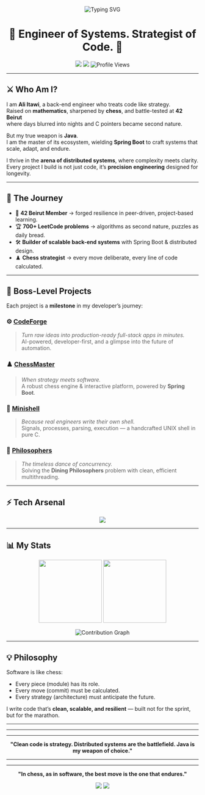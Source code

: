 <!-- Next-Level Profile README - Ali Itawi (ITAXBOX) -->

<p align="center">
  <img src="https://readme-typing-svg.demolab.com?font=JetBrains+Mono&size=26&pause=1000&color=37B37A&center=true&vCenter=true&width=900&lines=Ali%20Itawi%20%E2%9A%A1;Back-End%20Engineer%20%7C%20Chess%20Strategist%20%7C%2042%20Beirut%20Core;Distributed%20Systems%20%7C%20Problem%20Solver%20%7C%20Code%20Architect" alt="Typing SVG" />
</p>

<h1 align="center">🏹 Engineer of Systems. Strategist of Code. 🏹</h1>

<p align="center">
  <a href="https://aliitawi.me/" target="_blank"><img src="https://img.shields.io/badge/🌍%20Portfolio-aliitawi.me-37B37A?style=for-the-badge" /></a>
  <a href="https://www.linkedin.com/in/Ali-Itawi" target="_blank"><img src="https://img.shields.io/badge/LinkedIn-0077B5?style=for-the-badge&logo=linkedin" /></a>
  <img src="https://komarev.com/ghpvc/?username=ITAXBOX&style=for-the-badge&color=blue" alt="Profile Views" />
</p>

---

## ⚔️ Who Am I?  

I am **Ali Itawi**, a back-end engineer who treats code like strategy.  
Raised on **mathematics**, sharpened by **chess**, and battle-tested at **42 Beirut**  
where days blurred into nights and C pointers became second nature.  

But my true weapon is **Java**.  
I am the master of its ecosystem, wielding **Spring Boot** to craft systems that scale, adapt, and endure.  

I thrive in the **arena of distributed systems**, where complexity meets clarity.  
Every project I build is not just code, it’s **precision engineering** designed for longevity.  

---

## 🧭 The Journey  

- 🧠 **42 Beirut Member** → forged resilience in peer-driven, project-based learning.  
- 🏆 **700+ LeetCode problems** → algorithms as second nature, puzzles as daily bread.  
- 🛠 **Builder of scalable back-end systems** with Spring Boot & distributed design.  
- ♟️ **Chess strategist** → every move deliberate, every line of code calculated.  

---

## 🚀 Boss-Level Projects  

Each project is a **milestone** in my developer’s journey:

### ⚙️ [CodeForge](https://github.com/ITAXBOX/Code-Forge)  
> *Turn raw ideas into production-ready full-stack apps in minutes.*  
AI-powered, developer-first, and a glimpse into the future of automation.  

### ♟️ [ChessMaster](https://github.com/ITAXBOX/ChessMaster)  
> *When strategy meets software.*  
A robust chess engine & interactive platform, powered by **Spring Boot**.  

### 🐚 [Minishell](https://github.com/ITAXBOX/Minishell)  
> *Because real engineers write their own shell.*  
Signals, processes, parsing, execution — a handcrafted UNIX shell in pure C.  

### 🔄 [Philosophers](https://github.com/ITAXBOX/Philosophers)  
> *The timeless dance of concurrency.*  
Solving the **Dining Philosophers** problem with clean, efficient multithreading.  

---

## ⚡ Tech Arsenal  

<p align="center">
  <img src="https://skillicons.dev/icons?i=java,spring,c,js,nodejs,express,postgres,mysql,mongodb,redis,git,postman&theme=dark" />
</p>

---

## 📊 My Stats  

<p align="center">
  <img src="https://github-readme-stats.vercel.app/api?username=ITAXBOX&show_icons=true&theme=radical&count_private=true&hide_border=true" height="165" />
  <img src="https://github-readme-streak-stats.herokuapp.com/?user=ITAXBOX&theme=radical&hide_border=true" height="165" />
</p>

<p align="center">
  <img src="https://github-readme-activity-graph.vercel.app/graph?username=ITAXBOX&theme=redical&hide_border=true&area=true" alt="Contribution Graph"/>
</p>

---

## 💡 Philosophy  

Software is like chess:  
- Every piece (module) has its role.  
- Every move (commit) must be calculated.  
- Every strategy (architecture) must anticipate the future.  

I write code that’s **clean, scalable, and resilient** — built not for the sprint, but for the marathon.  

---

---

---

<p align="center">
  <strong>"Clean code is strategy.  
  Distributed systems are the battlefield.  
  Java is my weapon of choice."</strong>
</p>

---

---

<p align="center">
  <strong>"In chess, as in software, the best move is the one that endures." </strong>  
</p>

<p align="center">
  <a href="https://aliitawi.me/"><img src="https://img.shields.io/badge/🌍%20Portfolio-aliitawi.me-37B37A?style=for-the-badge" /></a>
  <a href="https://www.linkedin.com/in/Ali-Itawi"><img src="https://img.shields.io/badge/🤝%20Connect-0077B5?style=for-the-badge&logo=linkedin" /></a>
</p>


